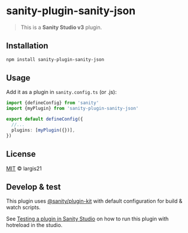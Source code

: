 # sanity-plugin-sanity-json

> This is a **Sanity Studio v3** plugin.

## Installation

```sh
npm install sanity-plugin-sanity-json
```

## Usage

Add it as a plugin in `sanity.config.ts` (or .js):

```ts
import {defineConfig} from 'sanity'
import {myPlugin} from 'sanity-plugin-sanity-json'

export default defineConfig({
  //...
  plugins: [myPlugin({})],
})
```

## License

[MIT](LICENSE) © largis21

## Develop & test

This plugin uses [@sanity/plugin-kit](https://github.com/sanity-io/plugin-kit)
with default configuration for build & watch scripts.

See [Testing a plugin in Sanity Studio](https://github.com/sanity-io/plugin-kit#testing-a-plugin-in-sanity-studio)
on how to run this plugin with hotreload in the studio.
